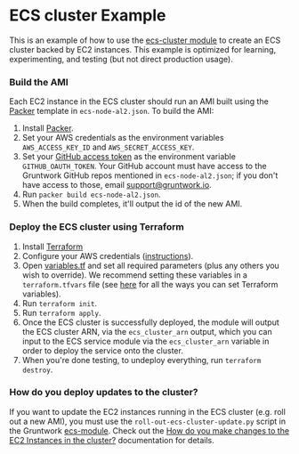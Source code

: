 # ECS cluster Example 

This is an example of how to use the [ecs-cluster
module](/modules/clusters/ecs-cluster) to create an ECS cluster backed by EC2
instances. 
This example is optimized for learning, experimenting, and testing (but not
direct production usage). 

### Build the AMI

Each EC2 instance in the ECS cluster should run an AMI built using the [Packer](https://www.packer.io/) template in
`ecs-node-al2.json`. To build the AMI:

1. Install [Packer](https://www.packer.io/).
1. Set your AWS credentials as the environment variables `AWS_ACCESS_KEY_ID` and `AWS_SECRET_ACCESS_KEY`.
1. Set your [GitHub access token](https://help.github.com/articles/creating-an-access-token-for-command-line-use/) as the environment variable `GITHUB_OAUTH_TOKEN`. Your GitHub account must have access to the Gruntwork GitHub
   repos mentioned in `ecs-node-al2.json`; if you don't have access to those, email support@gruntwork.io.
1. Run `packer build ecs-node-al2.json`.
1. When the build completes, it'll output the id of the new AMI.


### Deploy the ECS cluster using Terraform 

1. Install [Terraform](https://www.terraform.io)
1. Configure your AWS credentials
   ([instructions](https://blog.gruntwork.io/a-comprehensive-guide-to-authenticating-to-aws-on-the-command-line-63656a686799)).
1. Open [variables.tf](variables.tf) and set all required parameters (plus any others you wish to override).
   We recommend setting these variables in a `terraform.tfvars` file (see
   [here](https://www.terraform.io/docs/configuration/variables.html#assigning-values-to-root-module-variables) for all the ways you can set Terraform variables).
1. Run `terraform init`.
1. Run `terraform apply`.
1. Once the ECS cluster is successfully deployed, the module will output the ECS
cluster ARN, via the `ecs_cluster_arn` output, which you can input to the ECS service module via the
`ecs_cluster_arn` variable in order to deploy
the service onto the cluster.
1. When you're done testing, to undeploy everything, run `terraform destroy`.

### How do you deploy updates to the cluster?

If you want to update the EC2 instances running in the ECS cluster (e.g. roll out a new AMI), you must use the
`roll-out-ecs-cluster-update.py` script in the Gruntwork
[ecs-module](https://github.com/gruntwork-io/terraform-aws-ecs/tree/master/modules/ecs-cluster). Check out the
[How do you make changes to the EC2 Instances in the
cluster?](https://github.com/gruntwork-io/terraform-aws-ecs/tree/master/modules/ecs-cluster#how-do-you-make-changes-to-the-ec2-instances-in-the-cluster)
documentation for details.



